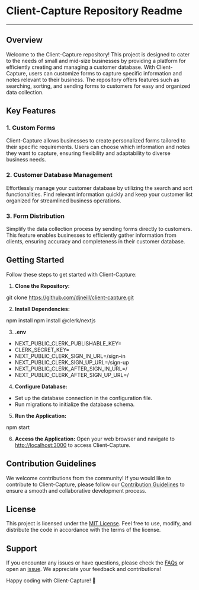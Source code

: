 # Client-Capture Repository Readme

---

## Overview

Welcome to the Client-Capture repository! This project is designed to cater to the needs of small and mid-size businesses by providing a platform for efficiently creating and managing a customer database. With Client-Capture, users can customize forms to capture specific information and notes relevant to their business. The repository offers features such as searching, sorting, and sending forms to customers for easy and organized data collection.

## Key Features

### 1. Custom Forms

Client-Capture allows businesses to create personalized forms tailored to their specific requirements. Users can choose which information and notes they want to capture, ensuring flexibility and adaptability to diverse business needs.

### 2. Customer Database Management

Effortlessly manage your customer database by utilizing the search and sort functionalities. Find relevant information quickly and keep your customer list organized for streamlined business operations.

### 3. Form Distribution

Simplify the data collection process by sending forms directly to customers. This feature enables businesses to efficiently gather information from clients, ensuring accuracy and completeness in their customer database.

## Getting Started

Follow these steps to get started with Client-Capture:

1. **Clone the Repository:**

git clone https://github.com/djneill/client-capture.git


2. **Install Dependencies:**

npm install
npm install @clerk/nextjs

3. **.env**
- NEXT_PUBLIC_CLERK_PUBLISHABLE_KEY=​
- CLERK_SECRET_KEY=
- NEXT_PUBLIC_CLERK_SIGN_IN_URL=/sign-in
- NEXT_PUBLIC_CLERK_SIGN_UP_URL=/sign-up
- NEXT_PUBLIC_CLERK_AFTER_SIGN_IN_URL=/
- NEXT_PUBLIC_CLERK_AFTER_SIGN_UP_URL=/

4. **Configure Database:**
- Set up the database connection in the configuration file.
- Run migrations to initialize the database schema.

5. **Run the Application:**

npm start


6. **Access the Application:**
Open your web browser and navigate to [http://localhost:3000](http://localhost:3000) to access Client-Capture.

## Contribution Guidelines

We welcome contributions from the community! If you would like to contribute to Client-Capture, please follow our [Contribution Guidelines](CONTRIBUTING.md) to ensure a smooth and collaborative development process.

## License

This project is licensed under the [MIT License](LICENSE). Feel free to use, modify, and distribute the code in accordance with the terms of the license.

## Support

If you encounter any issues or have questions, please check the [FAQs](docs/FAQ.md) or open an [issue](https://github.com/djneill/client-capture/issues). We appreciate your feedback and contributions!

Happy coding with Client-Capture! 🚀
